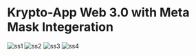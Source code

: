 ﻿# Krypto-App Web 3.0 with Meta Mask Integeration
 
 
![ss1](https://user-images.githubusercontent.com/49562085/156651288-c6b533e5-fa33-4eac-ac78-03e8e0bb3098.PNG)
![ss2](https://user-images.githubusercontent.com/49562085/156651316-34e9f553-64b2-494e-bf7f-dfb440b8afb2.PNG)
![ss3](https://user-images.githubusercontent.com/49562085/156651328-f4acf165-fbde-4602-8f16-eb7e19407cdc.PNG)
![ss4](https://user-images.githubusercontent.com/49562085/156651340-4468c046-81ec-488c-9610-25739a102651.PNG)
